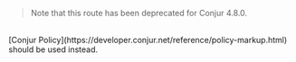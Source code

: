 > Note that this route has been deprecated for Conjur 4.8.0.
<br>
[Conjur Policy](https://developer.conjur.net/reference/policy-markup.html)
should be used instead.
